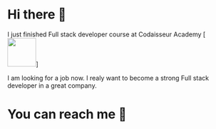 # Hi there 👋
I just finished Full stack developer course at Codaisseur Academy [<img height="64" width="64" src="https://media.giphy.com/avatars/Codaisseur/jq1HCWR39nrD.png" />]

I am looking for a job now.
I realy want to become a strong Full stack developer in a great company.

# You can reach me  👋

